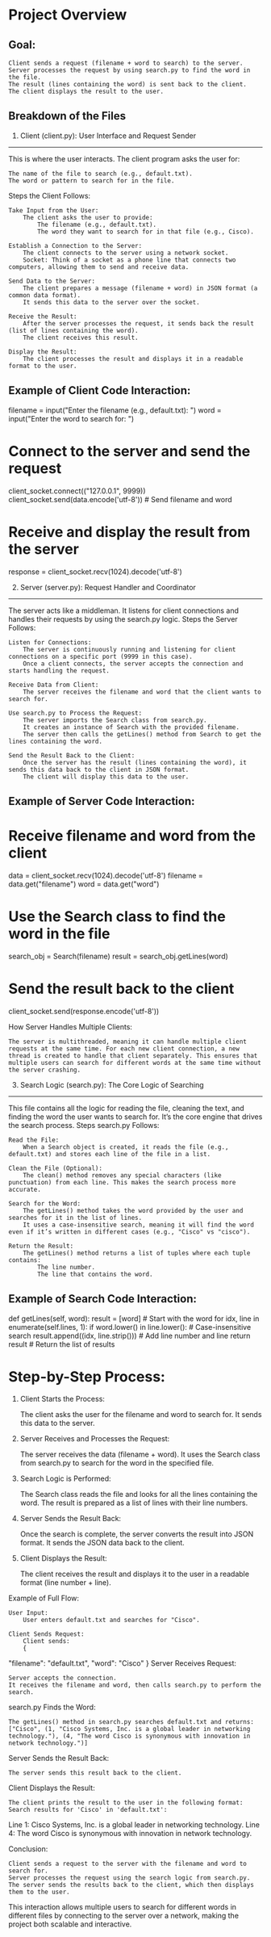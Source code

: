Project Overview
================
Goal:
-----

    Client sends a request (filename + word to search) to the server.
    Server processes the request by using search.py to find the word in the file.
    The result (lines containing the word) is sent back to the client.
    The client displays the result to the user.

Breakdown of the Files
---------------------
1. Client (client.py): User Interface and Request Sender
-------------------------------------------------------

This is where the user interacts. The client program asks the user for:

    The name of the file to search (e.g., default.txt).
    The word or pattern to search for in the file.

Steps the Client Follows:

    Take Input from the User:
        The client asks the user to provide:
            The filename (e.g., default.txt).
            The word they want to search for in that file (e.g., Cisco).

    Establish a Connection to the Server:
        The client connects to the server using a network socket.
        Socket: Think of a socket as a phone line that connects two computers, allowing them to send and receive data.

    Send Data to the Server:
        The client prepares a message (filename + word) in JSON format (a common data format).
        It sends this data to the server over the socket.

    Receive the Result:
        After the server processes the request, it sends back the result (list of lines containing the word).
        The client receives this result.

    Display the Result:
        The client processes the result and displays it in a readable format to the user.

Example of Client Code Interaction:
-----------------------------------
filename = input("Enter the filename (e.g., default.txt): ")
word = input("Enter the word to search for: ")

# Connect to the server and send the request
client_socket.connect(("127.0.0.1", 9999))
client_socket.send(data.encode('utf-8'))  # Send filename and word

# Receive and display the result from the server
response = client_socket.recv(1024).decode('utf-8')


2. Server (server.py): Request Handler and Coordinator
------------------------------------------------------

The server acts like a middleman. It listens for client connections and handles their requests by using the search.py logic.
Steps the Server Follows:

    Listen for Connections:
        The server is continuously running and listening for client connections on a specific port (9999 in this case).
        Once a client connects, the server accepts the connection and starts handling the request.

    Receive Data from Client:
        The server receives the filename and word that the client wants to search for.

    Use search.py to Process the Request:
        The server imports the Search class from search.py.
        It creates an instance of Search with the provided filename.
        The server then calls the getLines() method from Search to get the lines containing the word.

    Send the Result Back to the Client:
        Once the server has the result (lines containing the word), it sends this data back to the client in JSON format.
        The client will display this data to the user.

Example of Server Code Interaction:
-----------------------------------
# Receive filename and word from the client
data = client_socket.recv(1024).decode('utf-8')
filename = data.get("filename")
word = data.get("word")

# Use the Search class to find the word in the file
search_obj = Search(filename)
result = search_obj.getLines(word)

# Send the result back to the client
client_socket.send(response.encode('utf-8'))

How Server Handles Multiple Clients:

    The server is multithreaded, meaning it can handle multiple client requests at the same time. For each new client connection, a new thread is created to handle that client separately. This ensures that multiple users can search for different words at the same time without the server crashing.


3. Search Logic (search.py): The Core Logic of Searching
--------------------------------------------------------

This file contains all the logic for reading the file, cleaning the text, and finding the word the user wants to search for. It’s the core engine that drives the search process.
Steps search.py Follows:

    Read the File:
        When a Search object is created, it reads the file (e.g., default.txt) and stores each line of the file in a list.

    Clean the File (Optional):
        The clean() method removes any special characters (like punctuation) from each line. This makes the search process more accurate.

    Search for the Word:
        The getLines() method takes the word provided by the user and searches for it in the list of lines.
        It uses a case-insensitive search, meaning it will find the word even if it’s written in different cases (e.g., "Cisco" vs "cisco").

    Return the Result:
        The getLines() method returns a list of tuples where each tuple contains:
            The line number.
            The line that contains the word.

Example of Search Code Interaction:
----------------------------------
def getLines(self, word):
    result = [word]  # Start with the word
    for idx, line in enumerate(self.lines, 1):
        if word.lower() in line.lower():  # Case-insensitive search
            result.append((idx, line.strip()))  # Add line number and line
    return result  # Return the list of results

Step-by-Step Process:
======================
1. Client Starts the Process:

    The client asks the user for the filename and word to search for.
    It sends this data to the server.

2. Server Receives and Processes the Request:

    The server receives the data (filename + word).
    It uses the Search class from search.py to search for the word in the specified file.

3. Search Logic is Performed:

    The Search class reads the file and looks for all the lines containing the word.
    The result is prepared as a list of lines with their line numbers.

4. Server Sends the Result Back:

    Once the search is complete, the server converts the result into JSON format.
    It sends the JSON data back to the client.

5. Client Displays the Result:

    The client receives the result and displays it to the user in a readable format (line number + line).

Example of Full Flow:

    User Input:
        User enters default.txt and searches for "Cisco".

    Client Sends Request:
        Client sends:
        {
  "filename": "default.txt",
  "word": "Cisco"
}
Server Receives Request:

    Server accepts the connection.
    It receives the filename and word, then calls search.py to perform the search.

search.py Finds the Word:

    The getLines() method in search.py searches default.txt and returns:
    ["Cisco", (1, "Cisco Systems, Inc. is a global leader in networking technology."), (4, "The word Cisco is synonymous with innovation in network technology.")]
Server Sends the Result Back:

    The server sends this result back to the client.

Client Displays the Result:

    The client prints the result to the user in the following format:
    Search results for 'Cisco' in 'default.txt':
Line 1: Cisco Systems, Inc. is a global leader in networking technology.
Line 4: The word Cisco is synonymous with innovation in network technology.


Conclusion:

    Client sends a request to the server with the filename and word to search for.
    Server processes the request using the search logic from search.py.
    The server sends the results back to the client, which then displays them to the user.

This interaction allows multiple users to search for different words in different files by connecting to the server over a network, making the project both scalable and interactive.
